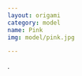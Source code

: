 ```yaml
---
layout: origami
category: model
name: Pink
img: model/pink.jpg

---
```


 []().

<!--##h2-->


![]()
